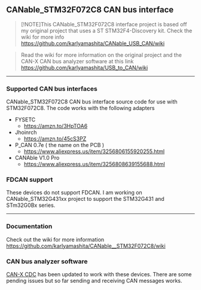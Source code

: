 ## CANable_STM32F072C8 CAN bus interface
> [!NOTE]This CANable_STM32F072C8 interface project is based off my original project that uses a ST STM32F4-Discovery kit. Check the wiki for more info https://github.com/karlyamashita/CANable_USB_CAN/wiki

> Read the wiki for more information on the original project and the CAN-X CAN bus analyzer software at this link https://github.com/karlyamashita/USB_to_CAN/wiki

---
### Supported CAN bus interfaces
CANable_STM32F072C8 CAN bus interface source code for use with STM32F072C8. The code works with the following adapters

* FYSETC
    * https://amzn.to/3HpTOA6
* Jhoinrch
    * https://amzn.to/45cS3PZ
* P_CAN 0.7e ( the name on the PCB )
    * https://www.aliexpress.us/item/3256806155920255.html 
* CANAble V1.0 Pro
    * https://www.aliexpress.us/item/3256808639155688.html

### FDCAN support
These devices do not support FDCAN. I am working on CANable_STM32G431xx project to support the STM32G431 and STm32G0Bx series.

---
### Documentation
Check out the wiki for more information https://github.com/karlyamashita/CANable__STM32F072C8/wiki

### CAN bus analyzer software
[CAN-X CDC](https://github.com/karlyamashita/CAN-X) has been updated to work with these devices. There are some pending issues but so far sending and receiving CAN messages works.
